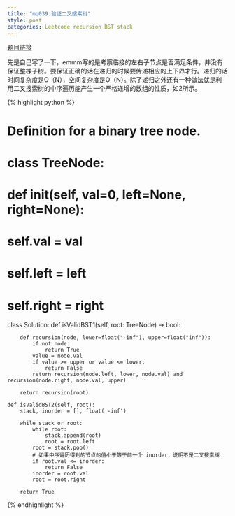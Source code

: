 ```yaml
---
title: "mq039.验证二叉搜索树"
style: post
categories: Leetcode recursion BST stack
---
```


[题目链接](https://leetcode-cn.com/problems/validate-binary-search-tree/submissions/)

先是自己写了一下，emmm写的是考察临接的左右子节点是否满足条件，并没有保证整棵子树。要保证正确的话在递归的时候要传递相应的上下界才行。递归的话时间复杂度是O（N），空间复杂度是O（N）。除了递归之外还有一种做法就是利用二叉搜索树的中序遍历能产生一个严格递增的数组的性质，如2所示。

{% highlight python %}

# Definition for a binary tree node.
# class TreeNode:
#     def __init__(self, val=0, left=None, right=None):
#         self.val = val
#         self.left = left
#         self.right = right
class Solution:
    def isValidBST1(self, root: TreeNode) -> bool:

        def recursion(node, lower=float("-inf"), upper=float("inf")):
            if not node:
                return True
            value = node.val
            if value >= upper or value <= lower:
                return False
            return recursion(node.left, lower, node.val) and recursion(node.right, node.val, upper)

        return recursion(root)

    def isValidBST2(self, root):
        stack, inorder = [], float('-inf')
        
        while stack or root:
            while root:
                stack.append(root)
                root = root.left
            root = stack.pop()
            # 如果中序遍历得到的节点的值小于等于前一个 inorder，说明不是二叉搜索树
            if root.val <= inorder:
                return False
            inorder = root.val
            root = root.right

        return True
{% endhighlight %}

